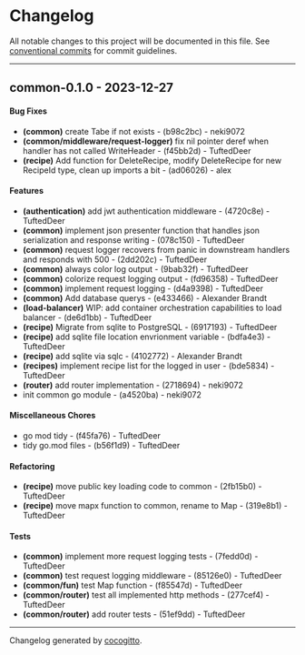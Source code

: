 # Changelog
All notable changes to this project will be documented in this file. See [conventional commits](https://www.conventionalcommits.org/) for commit guidelines.

- - -
## common-0.1.0 - 2023-12-27
#### Bug Fixes
- **(common)** create Tabe if not exists - (b98c2bc) - neki9072
- **(common/middleware/request-logger)** fix nil pointer deref when handler has not called WriteHeader - (f45bb2d) - TuftedDeer
- **(recipe)** Add function for DeleteRecipe, modify DeleteRecipe for new RecipeId type, clean up imports a bit - (ad06026) - alex
#### Features
- **(authentication)** add jwt authentication middleware - (4720c8e) - TuftedDeer
- **(common)** implement json presenter function that handles json serialization and response writing - (078c150) - TuftedDeer
- **(common)** request logger recovers from panic in downstream handlers and responds with 500 - (2dd202c) - TuftedDeer
- **(common)** always color log output - (9bab32f) - TuftedDeer
- **(common)** colorize request logging output - (fd96358) - TuftedDeer
- **(common)** implement request logging - (d4a9398) - TuftedDeer
- **(common)** Add database querys - (e433466) - Alexander Brandt
- **(load-balancer)** WIP: add container orchestration capabilities to load balancer - (de6d1bb) - TuftedDeer
- **(recipe)** Migrate from sqlite to PostgreSQL - (6917193) - TuftedDeer
- **(recipe)** add sqlite file location envrionment variable - (bdfa4e3) - TuftedDeer
- **(recipe)** add sqlite via sqlc - (4102772) - Alexander Brandt
- **(recipes)** implement recipe list for the logged in user - (bde5834) - TuftedDeer
- **(router)** add router implementation - (2718694) - neki9072
- init common go module - (a4520ba) - neki9072
#### Miscellaneous Chores
- go mod tidy - (f45fa76) - TuftedDeer
- tidy go.mod files - (b56f1d9) - TuftedDeer
#### Refactoring
- **(recipe)** move public key loading code to common - (2fb15b0) - TuftedDeer
- **(recipe)** move mapx function to common, rename to Map - (319e8b1) - TuftedDeer
#### Tests
- **(common)** implement more request logging tests - (7fedd0d) - TuftedDeer
- **(common)** test request logging middleware - (85126e0) - TuftedDeer
- **(common/fun)** test Map function - (f85547d) - TuftedDeer
- **(common/router)** test all implemented http methods - (277cef4) - TuftedDeer
- **(common/router)** add router tests - (51ef9dd) - TuftedDeer

- - -

Changelog generated by [cocogitto](https://github.com/cocogitto/cocogitto).
